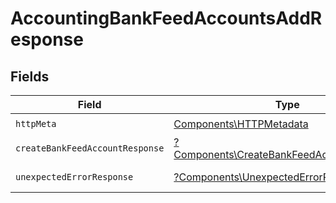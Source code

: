 # AccountingBankFeedAccountsAddResponse


## Fields

| Field                                                                                                 | Type                                                                                                  | Required                                                                                              | Description                                                                                           |
| ----------------------------------------------------------------------------------------------------- | ----------------------------------------------------------------------------------------------------- | ----------------------------------------------------------------------------------------------------- | ----------------------------------------------------------------------------------------------------- |
| `httpMeta`                                                                                            | [Components\HTTPMetadata](../../Models/Components/HTTPMetadata.md)                                    | :heavy_check_mark:                                                                                    | N/A                                                                                                   |
| `createBankFeedAccountResponse`                                                                       | [?Components\CreateBankFeedAccountResponse](../../Models/Components/CreateBankFeedAccountResponse.md) | :heavy_minus_sign:                                                                                    | Bank Feed Accounts                                                                                    |
| `unexpectedErrorResponse`                                                                             | [?Components\UnexpectedErrorResponse](../../Models/Components/UnexpectedErrorResponse.md)             | :heavy_minus_sign:                                                                                    | Unexpected error                                                                                      |